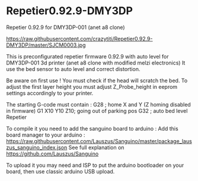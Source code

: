 # Repetier0.92.9-DMY3DP
Repetier 0.92.9 for DMY3DP-001 (anet a8 clone)

https://raw.githubusercontent.com/crazytiti/Repetier0.92.9-DMY3DP/master/SJCM0003.jpg

This is preconfigurated repetier firmware 0.92.9 with auto level for DMY3DP-001 3d printer (anet a8 clone with modified melzi electronics)
It use the bed sensor to auto level and correct distortion.

Be aware on first use !
You must check if the head will scratch the bed.
To adjust the first layer height you must adjust Z_Probe_height in eeprom settings accordingly to your printer.

The starting G-code must contain :
G28 ; home X and Y (Z homing disabled in firmware)
G1 X10 Y10 Z10; going out of parking pos
G32 ; auto bed level Repetier

To compile it you need to add the sanguino board to arduino :
Add this board manager to your arduino : 
https://raw.githubusercontent.com/Lauszus/Sanguino/master/package_lauszus_sanguino_index.json 
See full explanation on  https://github.com/Lauszus/Sanguino

To upload it you may need and ISP to put the arduino bootloader on your board, then use classic arduino USB upload.
